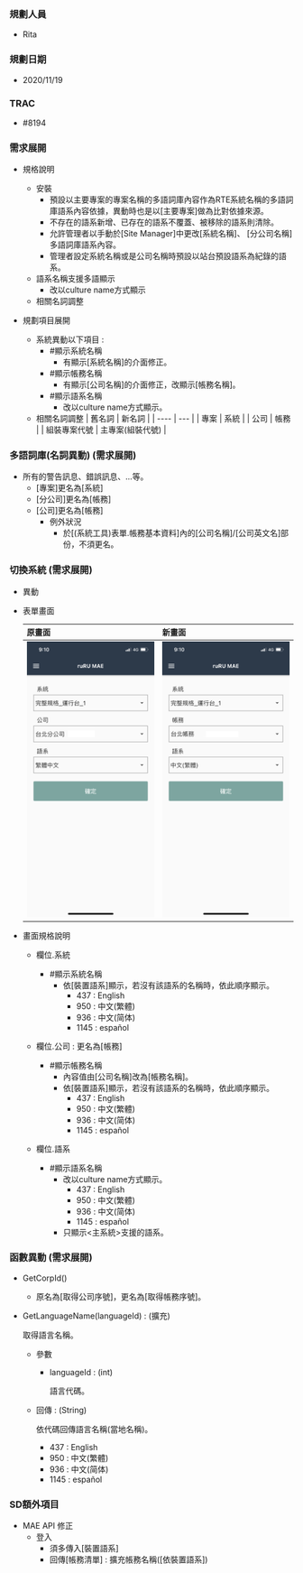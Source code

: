 ### <div id="user">規劃人員</div>
* Rita

### <div id="updatedate">規劃日期</div>
* 2020/11/19

### <div id="trac">TRAC</div>
* #8194

### <div id="requirement">需求展開</div>
* 規格說明
    * 安裝
        * 預設以主要專案的專案名稱的多語詞庫內容作為RTE系統名稱的多語詞庫語系內容依據，異動時也是以[主要專案]做為比對依據來源。
        * 不存在的語系新增、已存在的語系不覆蓋、被移除的語系則清除。
        * 允許管理者以手動於[Site Manager]中更改[系統名稱]、 [分公司名稱]多語詞庫語系內容。
        * 管理者設定系統名稱或是公司名稱時預設以站台預設語系為紀錄的語系。
    * 語系名稱支援多語顯示
        * 改以culture name方式顯示
    * 相關名詞調整        

* 規劃項目展開
    * 系統異動以下項目 :
        * #顯示系統名稱
            * 有顯示[系統名稱]的介面修正。
        * #顯示帳務名稱
            * 有顯示[公司名稱]的介面修正，改顯示[帳務名稱]。
        * #顯示語系名稱
            * 改以culture name方式顯示。
    * 相關名詞調整
        | 舊名詞 | 新名詞 |
        | ---- | --- |
        | 專案 | 系統 |
        | 公司 | 帳務 |
        | 組裝專案代號 | 主專案(組裝代號) |

### <div id="message_rename">多語詞庫(名詞異動) <path>(需求展開)</path></div>
* 所有的警告訊息、錯誤訊息、...等。
    * [專案]更名為[系統]
    * [分公司]更名為[帳務]
    * [公司]更名為[帳務]
        * 例外狀況
            * 於[(系統工具)表單.帳務基本資料]內的[公司名稱]/[公司英文名]部份，不須更名。

### <div id="change_system">切換系統 <path>(需求展開)</path></div>
* 異動
* 表單畫面

    | 原畫面 | 新畫面 |
    | ------- | ------ |
    | ![切換系統(old)] | ![切換系統] |

* 畫面規格說明
    * 欄位.系統
        * #顯示系統名稱
            * 依[裝置語系]顯示，若沒有該語系的名稱時，依此順序顯示。
                * 437 : English
                * 950 : 中文(繁體)
                * 936 : 中文(简体)
                * 1145 : español

    * 欄位.公司 : 更名為[帳務]
        * #顯示帳務名稱
            * 內容值由[公司名稱]改為[帳務名稱]。
            * 依[裝置語系]顯示，若沒有該語系的名稱時，依此順序顯示。
                * 437 : English
                * 950 : 中文(繁體)
                * 936 : 中文(简体)
                * 1145 : español

    * 欄位.語系
        * #顯示語系名稱
            * 改以culture name方式顯示。
                * 437 : English
                * 950 : 中文(繁體)
                * 936 : 中文(简体)
                * 1145 : español
            * 只顯示<主系統>支援的語系。

### <div id="function">函數異動 <path>(需求展開)</path></div>
* GetCorpId()
    * 原名為[取得公司序號]，更名為[取得帳務序號]。
* GetLanguageName(languageId) : (擴充)

    取得語言名稱。

    * 參數
        * languageId : (int)
            
            語言代碼。

    * 回傳 : (String)

        依代碼回傳語言名稱(當地名稱)。
        * 437 : English
        * 950 : 中文(繁體)
        * 936 : 中文(简体)
        * 1145 : español            

### <div id="sd_list">SD額外項目</div>
* MAE API 修正 
    * 登入
        * 須多傳入[裝置語系]
        * 回傳[帳務清單] : 擴充帳務名稱([依裝置語系])


[切換系統(old)]:attachment/change_system_old.png "切換系統(old)"
[切換系統]:attachment/change_system.png "切換系統"


